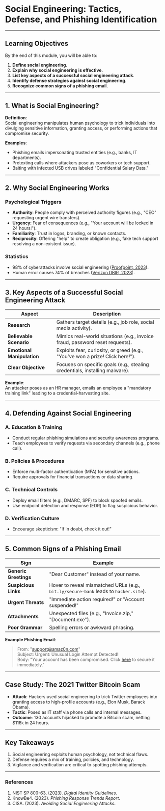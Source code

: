 # Social Engineering: Tactics, Defense, and Phishing Identification  

---

## Learning Objectives  
By the end of this module, you will be able to:  
1. **Define social engineering**.  
2. **Explain why social engineering is effective**.  
3. **List key aspects of a successful social engineering attack**.  
4. **Identify defense strategies against social engineering**.  
5. **Recognize common signs of a phishing email**.  

---

## 1. What is Social Engineering?  
**Definition**:  
Social engineering manipulates human psychology to trick individuals into divulging sensitive information, granting access, or performing actions that compromise security.  

**Examples**:  
- Phishing emails impersonating trusted entities (e.g., banks, IT departments).  
- Pretexting calls where attackers pose as coworkers or tech support.  
- Baiting with infected USB drives labeled "Confidential Salary Data."  

---

## 2. Why Social Engineering Works  
### Psychological Triggers  
- **Authority**: People comply with perceived authority figures (e.g., "CEO" requesting urgent wire transfers).  
- **Urgency**: Fear of consequences (e.g., "Your account will be locked in 24 hours!").  
- **Familiarity**: Trust in logos, branding, or known contacts.  
- **Reciprocity**: Offering "help" to create obligation (e.g., fake tech support resolving a non-existent issue).  

### Statistics  
- 98% of cyberattacks involve social engineering ([Proofpoint, 2023](https://www.proofpoint.com/)).  
- Human error causes 74% of breaches ([Verizon DBIR, 2023](https://www.verizon.com/business/resources/reports/dbir/)).  

---

## 3. Key Aspects of a Successful Social Engineering Attack  

| **Aspect**              | **Description**                                                                 |  
|-------------------------|---------------------------------------------------------------------------------|  
| **Research**            | Gathers target details (e.g., job role, social media activity).                 |  
| **Believable Scenario** | Mimics real-world situations (e.g., invoice fraud, password reset requests).     |  
| **Emotional Manipulation** | Exploits fear, curiosity, or greed (e.g., "You’ve won a prize! Click here!"). |  
| **Clear Objective**     | Focuses on specific goals (e.g., stealing credentials, installing malware).      |  

**Example**:  
An attacker poses as an HR manager, emails an employee a "mandatory training link" leading to a credential-harvesting site.  

---

## 4. Defending Against Social Engineering  

### A. **Education & Training**  
- Conduct regular phishing simulations and security awareness programs.  
- Teach employees to verify requests via secondary channels (e.g., phone call).  

### B. **Policies & Procedures**  
- Enforce multi-factor authentication (MFA) for sensitive actions.  
- Require approvals for financial transactions or data sharing.  

### C. **Technical Controls**  
- Deploy email filters (e.g., DMARC, SPF) to block spoofed emails.  
- Use endpoint detection and response (EDR) to flag suspicious behavior.  

### D. **Verification Culture**  
- Encourage skepticism: "If in doubt, check it out!"  

---

## 5. Common Signs of a Phishing Email  

| **Sign**                | **Example**                                      |  
|-------------------------|--------------------------------------------------|  
| **Generic Greetings**   | "Dear Customer" instead of your name.            |  
| **Suspicious Links**    | Hover to reveal mismatched URLs (e.g., `bit.ly/secure-bank` leads to `hacker.site`). |  
| **Urgent Threats**      | "Immediate action required!" or "Account suspended!" |  
| **Attachments**         | Unexpected files (e.g., "Invoice.zip," "Document.exe"). |  
| **Poor Grammar**        | Spelling errors or awkward phrasing.             |  

**Example Phishing Email**:  
> From: "support@amaz0n.com"  
> Subject: Urgent: Unusual Login Attempt Detected!  
> Body: "Your account has been compromised. Click [here](#) to secure it immediately."  

---

## Case Study: The 2021 Twitter Bitcoin Scam  
- **Attack**: Hackers used social engineering to trick Twitter employees into granting access to high-profile accounts (e.g., Elon Musk, Barack Obama).  
- **Tactic**: Posed as IT staff via phone calls and internal messages.  
- **Outcome**: 130 accounts hijacked to promote a Bitcoin scam, netting $118k in 24 hours.  

---

## Key Takeaways  
1. Social engineering exploits human psychology, not technical flaws.  
2. Defense requires a mix of training, policies, and technology.  
3. Vigilance and verification are critical to spotting phishing attempts.  

---

### References  
1. NIST SP 800-63. (2023). *Digital Identity Guidelines*.  
2. KnowBe4. (2023). *Phishing Response Trends Report*.  
3. CISA. (2023). *Avoiding Social Engineering Attacks*.  
